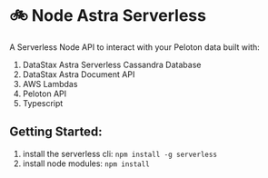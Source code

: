 # 🚲 Node Astra Serverless
A Serverless Node API to interact with your Peloton data built with:
1. DataStax Astra Serverless Cassandra Database
2. DataStax Astra Document API
3. AWS Lambdas
4. Peloton API
5. Typescript

## Getting Started:
1. install the serverless cli: `npm install -g serverless`
2. install node modules: `npm install`
